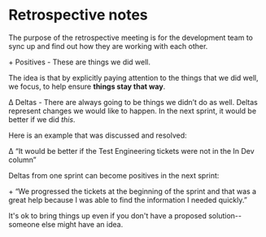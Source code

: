 # Retrospective notes

The purpose of the retrospective meeting is for the development team to sync up and find out how they are working with each other.

\+ Positives - These are things we did well.

The idea is that by explicitly paying attention to the things that we did well, we focus, to help ensure **things stay that way**.

Δ Deltas - There are always going to be things we didn’t do as well. Deltas represent changes we would like to happen. In the next sprint, it would be better if we did *this*.

Here is an example that was discussed and resolved:

Δ “It would be better if the Test Engineering tickets were not in the In Dev column”

Deltas from one sprint can become positives in the next sprint:

\+ “We progressed the tickets at the beginning of the sprint and that was a great help because I was able to find the information I needed quickly.”

It's ok to bring things up even if you don't have a proposed solution--someone else might have an idea.
